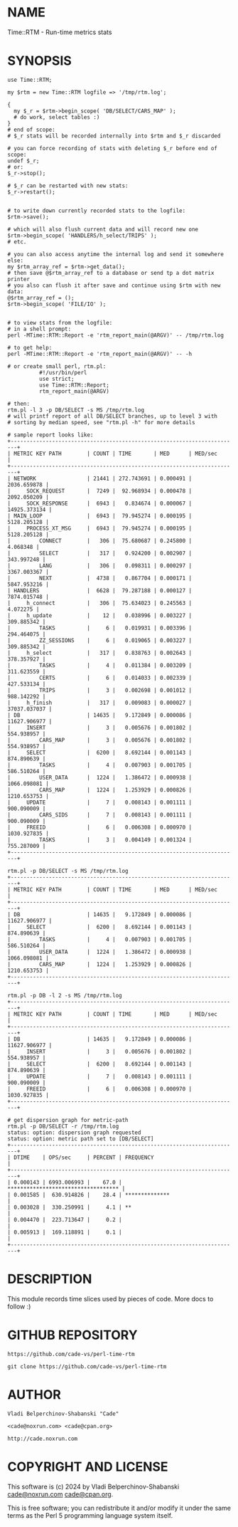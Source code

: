 # NAME

Time::RTM - Run-time metrics stats

# SYNOPSIS

    use Time::RTM;

    my $rtm = new Time::RTM logfile => '/tmp/rtm.log';
    
    {
      my $_r = $rtm->begin_scope( 'DB/SELECT/CARS_MAP' );
      # do work, select tables :)
    }
    # end of scope:
    # $_r stats will be recorded internally into $rtm and $_r discarded
    
    # you can force recording of stats with deleting $_r before end of scope:
    undef $_r;
    # or:
    $_r->stop();
    
    # $_r can be restarted with new stats:
    $_r->restart();
    
    
    # to write down currently recorded stats to the logfile:
    $rtm->save();

    # which will also flush current data and will record new one
    $rtm->begin_scope( 'HANDLERS/h_select/TRIPS' );
    # etc.

    # you can also access anytime the internal log and send it somewhere else:
    my $rtm_array_ref = $rtm->get_data();
    # then save @$rtm_array_ref to a database or send tp a dot matrix printer
    # you also can flush it after save and continue using $rtm with new data:
    @$rtm_array_ref = ();
    $rtm->begin_scope( 'FILE/IO' );
    

    # to view stats from the logfile:
    # in a shell prompt:
    perl -MTime::RTM::Report -e 'rtm_report_main(@ARGV)' -- /tmp/rtm.log
    
    # to get help:
    perl -MTime::RTM::Report -e 'rtm_report_main(@ARGV)' -- -h
    
    # or create small perl, rtm.pl:
              #!/usr/bin/perl
              use strict;
              use Time::RTM::Report;
              rtm_report_main(@ARGV)
              
    # then:
    rtm.pl -l 3 -p DB/SELECT -s MS /tmp/rtm.log
    # will printf report of all DB/SELECT branches, up to level 3 with 
    # sorting by median speed, see "rtm.pl -h" for more details
    
    # sample report looks like:
    +------------------------------------------------------------------------+
    | METRIC KEY PATH        | COUNT | TIME       | MED      | MED/sec       |
    +------------------------------------------------------------------------+
    | NETWORK                | 21441 | 272.743691 | 0.000491 |   2036.659878 |
    |     SOCK_REQUEST       |  7249 |  92.968934 | 0.000478 |   2092.050209 |
    |     SOCK_RESPONSE      |  6943 |   0.834674 | 0.000067 |  14925.373134 |
    | MAIN_LOOP              |  6943 |  79.945274 | 0.000195 |   5128.205128 |
    |     PROCESS_XT_MSG     |  6943 |  79.945274 | 0.000195 |   5128.205128 |
    |         CONNECT        |   306 |  75.680687 | 0.245800 |      4.068348 |
    |         SELECT         |   317 |   0.924200 | 0.002907 |    343.997248 |
    |         LANG           |   306 |   0.098311 | 0.000297 |   3367.003367 |
    |         NEXT           |  4738 |   0.867704 | 0.000171 |   5847.953216 |
    | HANDLERS               |  6628 |  79.287188 | 0.000127 |   7874.015748 |
    |     h_connect          |   306 |  75.634023 | 0.245563 |      4.072275 |
    |     h_update           |    12 |   0.038996 | 0.003227 |    309.885342 |
    |         TASKS          |     6 |   0.019931 | 0.003396 |    294.464075 |
    |         ZZ_SESSIONS    |     6 |   0.019065 | 0.003227 |    309.885342 |
    |     h_select           |   317 |   0.838763 | 0.002643 |    378.357927 |
    |         TASKS          |     4 |   0.011384 | 0.003209 |    311.623559 |
    |         CERTS          |     6 |   0.014033 | 0.002339 |    427.533134 |
    |         TRIPS          |     3 |   0.002698 | 0.001012 |    988.142292 |
    |     h_finish           |   317 |   0.009083 | 0.000027 |  37037.037037 |
    | DB                     | 14635 |   9.172849 | 0.000086 |  11627.906977 |
    |     INSERT             |     3 |   0.005676 | 0.001802 |    554.938957 |
    |         CARS_MAP       |     3 |   0.005676 | 0.001802 |    554.938957 |
    |     SELECT             |  6200 |   8.692144 | 0.001143 |    874.890639 |
    |         TASKS          |     4 |   0.007903 | 0.001705 |    586.510264 |
    |         USER_DATA      |  1224 |   1.386472 | 0.000938 |   1066.098081 |
    |         CARS_MAP       |  1224 |   1.253929 | 0.000826 |   1210.653753 |
    |     UPDATE             |     7 |   0.008143 | 0.001111 |    900.090009 |
    |         CARS_SIDS      |     7 |   0.008143 | 0.001111 |    900.090009 |
    |     FREEID             |     6 |   0.006308 | 0.000970 |   1030.927835 |
    |         TASKS          |     3 |   0.004149 | 0.001324 |    755.287009 |
    +------------------------------------------------------------------------+

    rtm.pl -p DB/SELECT -s MS /tmp/rtm.log
    +------------------------------------------------------------------------+
    | METRIC KEY PATH        | COUNT | TIME       | MED      | MED/sec       |
    +------------------------------------------------------------------------+
    | DB                     | 14635 |   9.172849 | 0.000086 |  11627.906977 |
    |     SELECT             |  6200 |   8.692144 | 0.001143 |    874.890639 |
    |         TASKS          |     4 |   0.007903 | 0.001705 |    586.510264 |
    |         USER_DATA      |  1224 |   1.386472 | 0.000938 |   1066.098081 |
    |         CARS_MAP       |  1224 |   1.253929 | 0.000826 |   1210.653753 |
    +------------------------------------------------------------------------+

    rtm.pl -p DB -l 2 -s MS /tmp/rtm.log
    +------------------------------------------------------------------------+
    | METRIC KEY PATH        | COUNT | TIME       | MED      | MED/sec       |
    +------------------------------------------------------------------------+
    | DB                     | 14635 |   9.172849 | 0.000086 |  11627.906977 |
    |     INSERT             |     3 |   0.005676 | 0.001802 |    554.938957 |
    |     SELECT             |  6200 |   8.692144 | 0.001143 |    874.890639 |
    |     UPDATE             |     7 |   0.008143 | 0.001111 |    900.090009 |
    |     FREEID             |     6 |   0.006308 | 0.000970 |   1030.927835 |
    +------------------------------------------------------------------------+

    # get dispersion graph for metric-path
    rtm.pl -p DB/SELECT -r /tmp/rtm.log
    status: option: dispersion graph requested
    status: option: metric path set to [DB/SELECT]
    +------------------------------------------------------------------------+
    | DTIME    | OPS/sec     | PERCENT | FREQUENCY                           |
    +------------------------------------------------------------------------+
    | 0.000143 | 6993.006993 |    67.0 | *********************************** |
    | 0.001585 |  630.914826 |    28.4 | **************                      |
    | 0.003028 |  330.250991 |     4.1 | **                                  |
    | 0.004470 |  223.713647 |     0.2 |                                     |
    | 0.005913 |  169.118891 |     0.1 |                                     |
    +------------------------------------------------------------------------+

# DESCRIPTION

This module records time slices used by pieces of code. More docs to follow :)

# GITHUB REPOSITORY

    https://github.com/cade-vs/perl-time-rtm
    
    git clone https://github.com/cade-vs/perl-time-rtm

# AUTHOR

    Vladi Belperchinov-Shabanski "Cade"

    <cade@noxrun.com> <cade@cpan.org>

    http://cade.noxrun.com

# COPYRIGHT AND LICENSE

This software is (c) 2024 by Vladi Belperchinov-Shabanski <cade@noxrun.com> <cade@cpan.org>.

This is free software; you can redistribute it and/or modify it under
the same terms as the Perl 5 programming language system itself.
